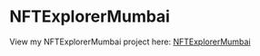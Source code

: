 # NFTExplorerMumbai

View my NFTExplorerMumbai project here: [NFTExplorerMumbai](https://jejebl.github.io/NFTExplorerMumbai/)
